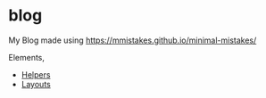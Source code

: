 # blog

My Blog made using https://mmistakes.github.io/minimal-mistakes/

Elements,

- [Helpers](https://mmistakes.github.io/minimal-mistakes/docs/helpers/)
- [Layouts](https://mmistakes.github.io/minimal-mistakes/docs/layouts/#home-page-layout)